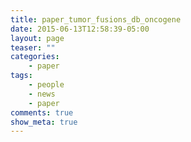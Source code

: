 ```yaml
---
title: paper_tumor_fusions_db_oncogene
date: 2015-06-13T12:58:39-05:00
layout: page
teaser: ""
categories:
    - paper
tags:
    - people
    - news
    - paper
comments: true
show_meta: true
---
```

